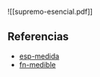 ![[supremo-esencial.pdf]]

## Referencias
- [esp-medida](./esp-medida.md)
- [fn-medible](./fn-medible.md)
